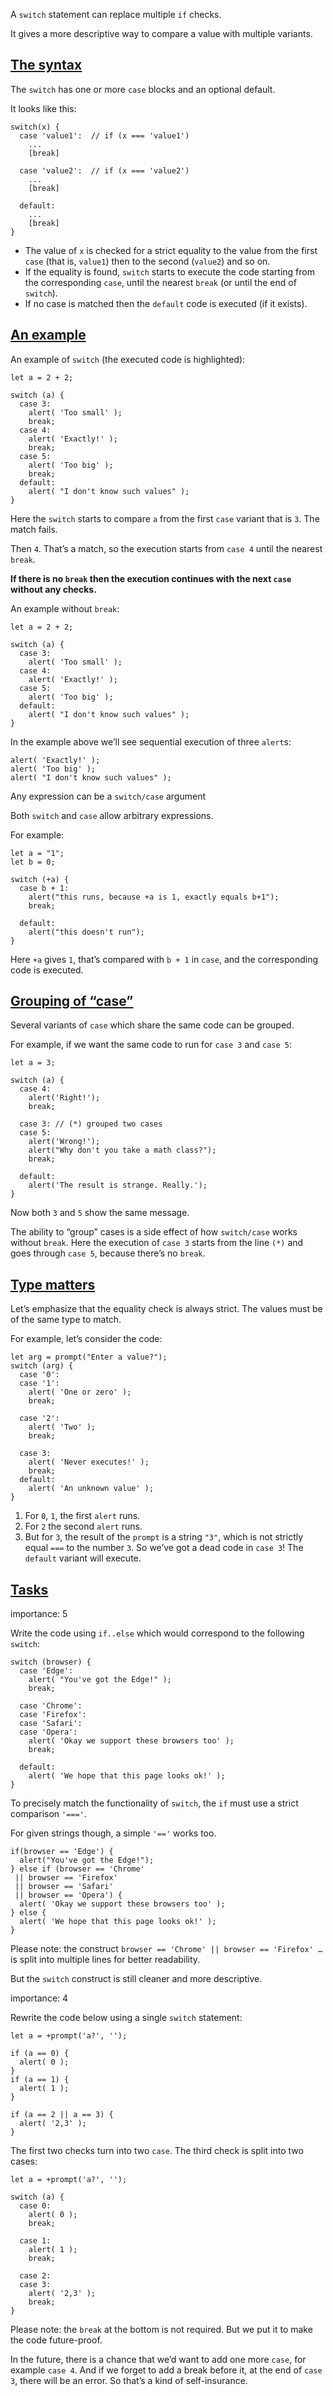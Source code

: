 A `switch` statement can replace multiple `if` checks.

It gives a more descriptive way to compare a value with multiple variants.

## [The syntax](https://javascript.info/switch#the-syntax)

The `switch` has one or more `case` blocks and an optional default.

It looks like this:

```
switch(x) {
  case 'value1':  // if (x === 'value1')
    ...
    [break]

  case 'value2':  // if (x === 'value2')
    ...
    [break]

  default:
    ...
    [break]
}
```

-   The value of `x` is checked for a strict equality to the value from the first `case` (that is, `value1`) then to the second (`value2`) and so on.
-   If the equality is found, `switch` starts to execute the code starting from the corresponding `case`, until the nearest `break` (or until the end of `switch`).
-   If no case is matched then the `default` code is executed (if it exists).

## [An example](https://javascript.info/switch#an-example)

An example of `switch` (the executed code is highlighted):

```
let a = 2 + 2;

switch (a) {
  case 3:
    alert( 'Too small' );
    break;
  case 4:
    alert( 'Exactly!' );
    break;
  case 5:
    alert( 'Too big' );
    break;
  default:
    alert( "I don't know such values" );
}
```

Here the `switch` starts to compare `a` from the first `case` variant that is `3`. The match fails.

Then `4`. That’s a match, so the execution starts from `case 4` until the nearest `break`.

**If there is no `break` then the execution continues with the next `case` without any checks.**

An example without `break`:

```
let a = 2 + 2;

switch (a) {
  case 3:
    alert( 'Too small' );
  case 4:
    alert( 'Exactly!' );
  case 5:
    alert( 'Too big' );
  default:
    alert( "I don't know such values" );
}
```

In the example above we’ll see sequential execution of three `alert`s:

```
alert( 'Exactly!' );
alert( 'Too big' );
alert( "I don't know such values" );
```

Any expression can be a `switch/case` argument

Both `switch` and `case` allow arbitrary expressions.

For example:

```
let a = "1";
let b = 0;

switch (+a) {
  case b + 1:
    alert("this runs, because +a is 1, exactly equals b+1");
    break;

  default:
    alert("this doesn't run");
}
```

Here `+a` gives `1`, that’s compared with `b + 1` in `case`, and the corresponding code is executed.

## [Grouping of “case”](https://javascript.info/switch#grouping-of-case)

Several variants of `case` which share the same code can be grouped.

For example, if we want the same code to run for `case 3` and `case 5`:

```
let a = 3;

switch (a) {
  case 4:
    alert('Right!');
    break;

  case 3: // (*) grouped two cases
  case 5:
    alert('Wrong!');
    alert("Why don't you take a math class?");
    break;

  default:
    alert('The result is strange. Really.');
}
```

Now both `3` and `5` show the same message.

The ability to “group” cases is a side effect of how `switch/case` works without `break`. Here the execution of `case 3` starts from the line `(*)` and goes through `case 5`, because there’s no `break`.

## [Type matters](https://javascript.info/switch#type-matters)

Let’s emphasize that the equality check is always strict. The values must be of the same type to match.

For example, let’s consider the code:

```
let arg = prompt("Enter a value?");
switch (arg) {
  case '0':
  case '1':
    alert( 'One or zero' );
    break;

  case '2':
    alert( 'Two' );
    break;

  case 3:
    alert( 'Never executes!' );
    break;
  default:
    alert( 'An unknown value' );
}
```

1.  For `0`, `1`, the first `alert` runs.
2.  For `2` the second `alert` runs.
3.  But for `3`, the result of the `prompt` is a string `"3"`, which is not strictly equal `===` to the number `3`. So we’ve got a dead code in `case 3`! The `default` variant will execute.

## [Tasks](https://javascript.info/switch#tasks)

importance: 5

Write the code using `if..else` which would correspond to the following `switch`:

```
switch (browser) {
  case 'Edge':
    alert( "You've got the Edge!" );
    break;

  case 'Chrome':
  case 'Firefox':
  case 'Safari':
  case 'Opera':
    alert( 'Okay we support these browsers too' );
    break;

  default:
    alert( 'We hope that this page looks ok!' );
}
```

To precisely match the functionality of `switch`, the `if` must use a strict comparison `'==='`.

For given strings though, a simple `'=='` works too.

```
if(browser == 'Edge') {
  alert("You've got the Edge!");
} else if (browser == 'Chrome'
 || browser == 'Firefox'
 || browser == 'Safari'
 || browser == 'Opera') {
  alert( 'Okay we support these browsers too' );
} else {
  alert( 'We hope that this page looks ok!' );
}
```

Please note: the construct `browser == 'Chrome' || browser == 'Firefox' …` is split into multiple lines for better readability.

But the `switch` construct is still cleaner and more descriptive.

importance: 4

Rewrite the code below using a single `switch` statement:

```
let a = +prompt('a?', '');

if (a == 0) {
  alert( 0 );
}
if (a == 1) {
  alert( 1 );
}

if (a == 2 || a == 3) {
  alert( '2,3' );
}
```

The first two checks turn into two `case`. The third check is split into two cases:

```
let a = +prompt('a?', '');

switch (a) {
  case 0:
    alert( 0 );
    break;

  case 1:
    alert( 1 );
    break;

  case 2:
  case 3:
    alert( '2,3' );
    break;
}
```

Please note: the `break` at the bottom is not required. But we put it to make the code future-proof.

In the future, there is a chance that we’d want to add one more `case`, for example `case 4`. And if we forget to add a break before it, at the end of `case 3`, there will be an error. So that’s a kind of self-insurance.